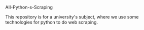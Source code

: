 AII-Python-s-Scraping


This repository is for a university's subject, where we use some technologies for python to do web scraping.